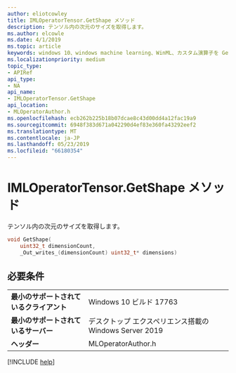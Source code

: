 ```yaml
---
author: eliotcowley
title: IMLOperatorTensor.GetShape メソッド
description: テンソル内の次元のサイズを取得します。
ms.author: elcowle
ms.date: 4/1/2019
ms.topic: article
keywords: windows 10、windows machine learning、WinML、カスタム演算子を GetShape
ms.localizationpriority: medium
topic_type:
- APIRef
api_type:
- NA
api_name:
- IMLOperatorTensor.GetShape
api_location:
- MLOperatorAuthor.h
ms.openlocfilehash: ecb262b225b18b07dcae8c43d00dd4a12fac19a9
ms.sourcegitcommit: 6948f383d671a042290d4ef83e360fa43292eef2
ms.translationtype: MT
ms.contentlocale: ja-JP
ms.lasthandoff: 05/23/2019
ms.locfileid: "66180354"
---
```

# <a name="imloperatortensorgetshape-method"></a>IMLOperatorTensor.GetShape メソッド

テンソル内の次元のサイズを取得します。

```cpp
void GetShape(
    uint32_t dimensionCount,
    _Out_writes_(dimensionCount) uint32_t* dimensions)
```

## <a name="requirements"></a>必要条件

| | |
|-|-|
| **最小のサポートされているクライアント** | Windows 10 ビルド 17763 |
| **最小のサポートされているサーバー** | デスクトップ エクスペリエンス搭載の Windows Server 2019 |
| **ヘッダー** | MLOperatorAuthor.h |

[!INCLUDE [help](../../includes/get-help.md)]
